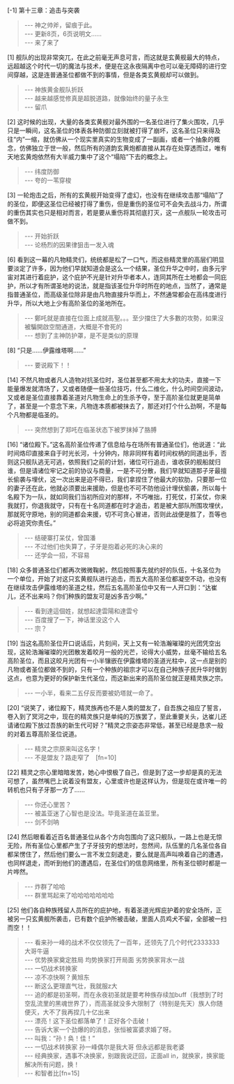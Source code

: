 
[-1] 第十三章：追击与突袭
>--- 神之帅斧，留痕于此。<br>
>--- 更新8页，6页说明文……<br>
>--- 来了来了<br>

[1] 舰队的出现非常突兀，在此之前毫无声息可言，而这就是玄黄舰最大的特点，远超越这个时代一切的魔法与技术，便是在这永夜隔离中也可以毫无障碍的进行空间穿越，这是连普通圣位都做不到的事情，但是各类玄黄舰却可以做到。
>--- 神族黄金舰队折跃<br>
>--- 越来越感觉修真是超脱道路，就像始终的量子永生<br>
>--- 留爪<br>

[2] 这时候的出现，大量的各类玄黄舰对最外围的一名圣位进行了集火围攻，几乎只是一瞬间，这名圣位的体表各种防御立刻就被打得了崩坏，这名圣位只来得及往“内”一缩，就仿佛从一个现实里真实的生物变成了一副画，或者一个抽象的概念，仿佛独立于世一般，然后所有的道韵玄黄炮都直接从其存在处穿透而过，唯有天地玄黄炮依然有大半威力集中了这个“塌陷”下去的概念上。
>--- 纬度防御<br>
>--- 夸的一苇穿梭<br>

[3] 一轮炮击之后，所有的玄黄舰开始变得了虚幻，也没有在继续攻击那“塌陷”了的圣位，即便这圣位已经被打得了重伤，但是重伤的圣位可不会失去战斗力，所谓的重伤其实也只是相对而言，若是要从重伤将其彻底打灭，这一点舰队一轮攻击可做不到。
>--- 开始折跃<br>
>--- 论杨烈的因果律狙击一发入魂<br>

[6] 看到这一幕的凡物精灵们，统统都是松了一口气，而这些精灵里的高层们明显要淡定了许多，因为他们早就知道会是这么一个结果，圣位升华之中时，由多元宇宙对其进行着庇护，这个庇护不光是针对升华者本人，连同其所在土地都会一同庇护，所以才有所谓圣地的说法，就是指该圣位升华时所在的地点，当然了，通常是指普通圣位，而高级圣位除非是由凡物直接升华而上，不然通常都会在高纬度进行升华，所以大地上少有高阶圣位的圣地所在。
>--- 鄭吒就是直接在位面上成就高聖。。。至少擋住了大多數的攻勢，如果沒被騙開啟空間通道，大概是不會死的<br>
>--- 想到了主神防护罩，是不是类似的原理<br>

[8] “只是……伊露维塔啊……”
>--- 要说殿下！！<br>

[14] 不然凡物或者凡人造物对抗圣位时，圣位甚至都不用太大的功夫，直接一下能量爆发就清场了，又或者随便一些圣位技巧，什么二维化，什么时间空间波动，又或者是圣位直接靠着圣道对凡物生命上的生杀予夺，至于高阶圣位就更是简单了，甚至是一个意念下来，凡物连本质都被抹去了，那还对打个什么劲啊，不是每个凡物都是临圣的。
>--- 突然想到了郑吒在临圣状态下被罗抹掉了胳膊<br>

[16] “诸位殿下。”这名高阶圣位传递了信息给与在场所有普通圣位们，他说道：“此时间烙印直接来自于时光长河，十分钟内，除非同样有着时间权柄的同道出手，否则这只舰队逃无可逃，依照我们之前的计划，诸位可行追击，谁收获的舰船就归谁，但是请诸位牢记之前的协议与商量，一是不可分散，我们早就知道那子牙最擅长偷袭与埋伏，这一次出来是迫不得已，我们拿捏住了他最大的软肋，只要那一位的妻子还在此，他就必须要出来援助，但是也不可不防他设计埋伏偷袭，所以每十名殿下为一队，就如同我们当初所应对的那样，不巧唯拙，打死仗，打呆仗，你来我就打，你退我就守，只有在十名同道都在时才追击，若是被大部队所围攻埋伏，那就死守原地，别的同道都会来援，切不可贪心冒进，否则此战便是胜了，吾等也必将追究你责任。”
>--- 结硬寨打呆仗，曾国潘<br>
>--- 不过他们也失算了，子牙是抱着必死的决心来的<br>
>--- 还学会一招，不容易<br>

[18] 众多普通圣位们都再次微微鞠躬，然后按照事先就约好的队伍，十名圣位为一个单位，开始了对这只玄黄舰队进行追击，而五大高阶圣位都凝空不动，也没有在继续攻击伊露维塔的圣道之柱，然后五名高阶圣位中又有一人开口到：“达崔儿，还不出来吗？你们种族的盟友可是凶多吉少啊。”
>--- 看到達這個姓，就想起達雲陽和達雲兮<br>
>--- 百度搜了一下，神话里没这个人<br>
>--- 宗？<br>

[19] 当这名高阶圣位开口说话后，片刻间，天上又有一轮浩瀚璀璨的光团凭空出现，这轮浩瀚璀璨的光团散发着皎月一般的光芒，论得大小威势，丝毫不输给五名高阶圣位，而且这皎月光团有一小半镶嵌在伊露维塔的圣道光柱中，这一点是别的凡物或者圣位都做不到的，只有一个种族的祖宗才可以在自己种族子民升华时做到这点，也意为更好的保护新生代圣位，而这新出来的高阶圣位就正是精灵族之宗。
>--- 一小半，看来二五仔反而要被奶塔就一命了。<br>

[20] “说笑了，诸位殿下，精灵族再也不是人类的盟友了，自吾族之祖应了誓言，卷入到了冥河之中，现在的精灵族只是单纯的万族罢了，至此重要关头，达崔儿还请诸位殿下放过吾族的新生代可好？”精灵之宗姿态非常低，甚至已经是恳求一般的对着五尊高阶圣位说道。
>--- 精灵之宗原来叫这名字！<br>
>--- 不是盟友？路走窄了　[fn=10]<br>

[22] 精灵之宗心里暗暗发苦，她心中恨极了自己，但是到了这一步却是真的无法可想了，虽然嘴巴上说着没有盟友，心里或许也是这样认为，但是现在或许唯一的转机也只有子牙那一方了……
>--- 你还心里苦？<br>
>--- 被盖亚迷了心智也是没法。毕竟圣道在盖亚里。<br>
>--- 剑不剑呐<br>

[24] 然后眼看着近百名普通圣位从各个方向包围向了这只舰队，一路上也是无惊无险，所有圣位心里都产生了子牙技穷的想法时，忽然间，队伍里的几名圣位各自都呆愣住了，然后他们要么一言不发立刻退走，要么就是高声叫唤着自己的遭遇，也同样退走，而听到他们的遭遇后，在圣位们的信息网络里，所有圣位顿时都是一片哗然。
>--- 炸群了哈哈<br>
>--- 群里骂起来了哈哈哈哈哈哈哈<br>

[25] 他们各自种族残留人员所在的庇护地，有着圣道光辉庇护着的安全场所，正被另一只玄黄舰所袭击，已有数个庇护所被击破，里面人员鸡犬不留，全部被一扫而空！！
>--- 看来孙一峰的战术不仅仅领先了一百年，还领先了几个时代2333333
大哥牛逼<br>
>--- 优势换家奠定胜局
均势换家打开局面
劣势换家背水一战<br>
>--- 一切战术转换家<br>
>--- 凉不凉快啊？黄旭东<br>
>--- 断这么更理直气壮，我就服z大<br>
>--- 追的都是初圣啊，而在永夜初圣就是要考种族存续加buff（我想到了时空乱流里的黑魂世界了），而高圣就没多大限制了（特别是先天）族人你随便灭，大不了我再捏几十亿出来<br>
>--- 漂亮！这下圣位都落单了！正好各个击破！<br>
>--- 告诉大家一个劲爆的的消息，张恒被富婆求婚了呀。<br>
>--- 叫我：“孙！奂！佳！”<br>
>--- 一切战术转换家
孙一峰偶尔是我大哥
但永远都是我老婆<br>
>--- 经典换家，遇事不决换家，别跟我说迂回，正面all in，就换家，换家能解决所有问题，换！<br>
>--- 和智者比[fn=15]<br>
